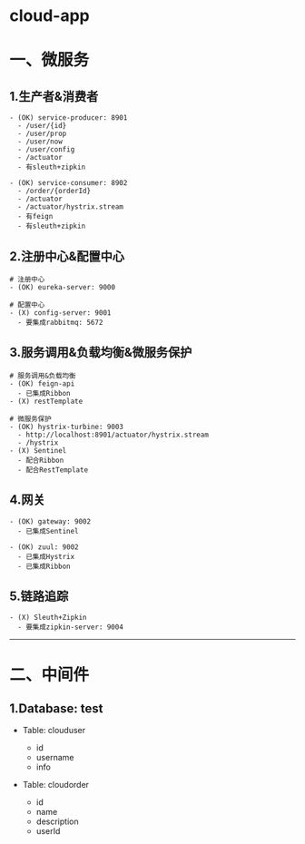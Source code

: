 # cloud-app

# 一、微服务
## 1.生产者&消费者
```
- (OK) service-producer: 8901
  - /user/{id}
  - /user/prop
  - /user/now
  - /user/config
  - /actuator
  - 有sleuth+zipkin

- (OK) service-consumer: 8902
  - /order/{orderId}
  - /actuator
  - /actuator/hystrix.stream
  - 有feign
  - 有sleuth+zipkin
```

## 2.注册中心&配置中心
```
# 注册中心
- (OK) eureka-server: 9000

# 配置中心
- (X) config-server: 9001
  - 要集成rabbitmq: 5672
```

## 3.服务调用&负载均衡&微服务保护
```
# 服务调用&负载均衡
- (OK) feign-api
  - 已集成Ribbon
- (X) restTemplate

# 微服务保护
- (OK) hystrix-turbine: 9003
  - http://localhost:8901/actuator/hystrix.stream
  - /hystrix
- (X) Sentinel
  - 配合Ribbon
  - 配合RestTemplate
```

## 4.网关
```
- (OK) gateway: 9002
  - 已集成Sentinel
  
- (OK) zuul: 9002
  - 已集成Hystrix
  - 已集成Ribbon
```

## 5.链路追踪
```
- (X) Sleuth+Zipkin
  - 要集成zipkin-server: 9004
```

---

# 二、中间件
## 1.Database: test
- Table: clouduser
  - id
  - username
  - info

- Table: cloudorder
  - id
  - name
  - description
  - userId
